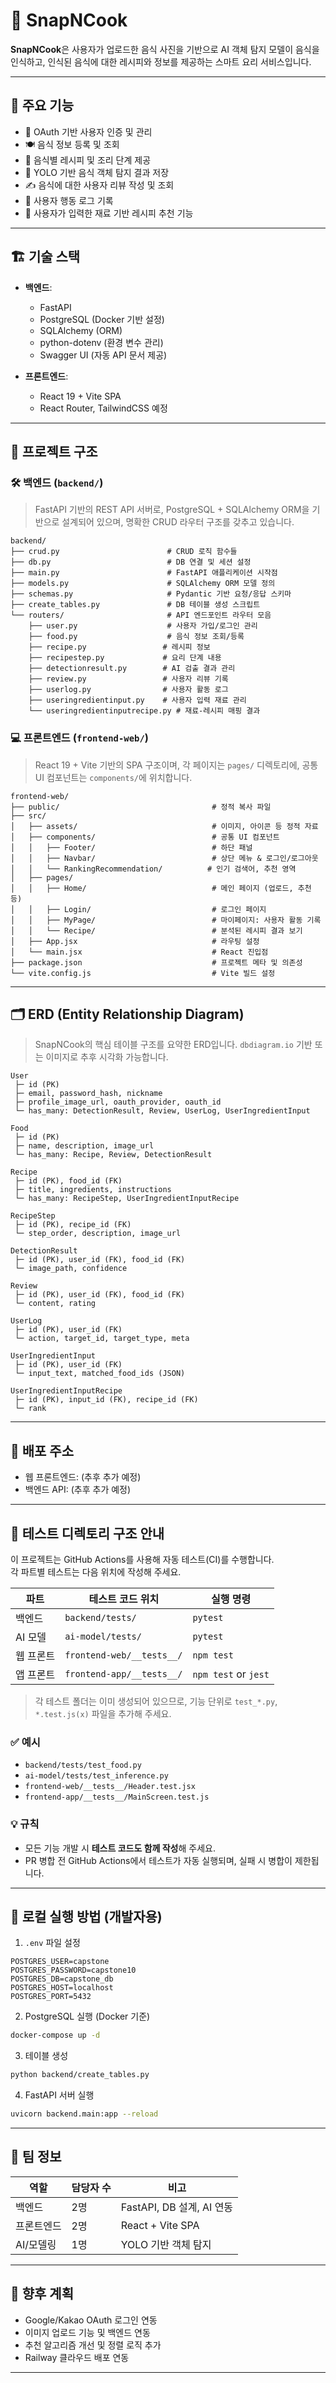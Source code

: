 # 🥘 SnapNCook

**SnapNCook**은 사용자가 업로드한 음식 사진을 기반으로 AI 객체 탐지 모델이 음식을 인식하고, 인식된 음식에 대한 레시피와 정보를 제공하는 스마트 요리 서비스입니다.

---

## 🚀 주요 기능

- 🔐 OAuth 기반 사용자 인증 및 관리
- 🍽️ 음식 정보 등록 및 조회
- 📖 음식별 레시피 및 조리 단계 제공
- 🤖 YOLO 기반 음식 객체 탐지 결과 저장
- ✍️ 음식에 대한 사용자 리뷰 작성 및 조회
- 📜 사용자 행동 로그 기록
- 🧾 사용자가 입력한 재료 기반 레시피 추천 기능

---

## 🏗️ 기술 스택

- **백엔드**:
  - FastAPI
  - PostgreSQL (Docker 기반 설정)
  - SQLAlchemy (ORM)
  - python-dotenv (환경 변수 관리)
  - Swagger UI (자동 API 문서 제공)

- **프론트엔드**:
  - React 19 + Vite SPA
  - React Router, TailwindCSS 예정

---

## 📂 프로젝트 구조

### 🛠 백엔드 (`backend/`)

> FastAPI 기반의 REST API 서버로, PostgreSQL + SQLAlchemy ORM을 기반으로 설계되어 있으며, 명확한 CRUD 라우터 구조를 갖추고 있습니다.

```
backend/
├── crud.py                        # CRUD 로직 함수들
├── db.py                          # DB 연결 및 세션 설정
├── main.py                        # FastAPI 애플리케이션 시작점
├── models.py                      # SQLAlchemy ORM 모델 정의
├── schemas.py                     # Pydantic 기반 요청/응답 스키마
├── create_tables.py               # DB 테이블 생성 스크립트
└── routers/                       # API 엔드포인트 라우터 모음
    ├── user.py                    # 사용자 가입/로그인 관리
    ├── food.py                    # 음식 정보 조회/등록
    ├── recipe.py                 # 레시피 정보
    ├── recipestep.py             # 요리 단계 내용
    ├── detectionresult.py        # AI 검출 결과 관리
    ├── review.py                 # 사용자 리뷰 기록
    ├── userlog.py                # 사용자 활동 로그
    ├── useringredientinput.py    # 사용자 입력 재료 관리
    └── useringredientinputrecipe.py # 재료-레시피 매핑 결과
```


### 💻 프론트엔드 (`frontend-web/`)

> React 19 + Vite 기반의 SPA 구조이며, 각 페이지는 `pages/` 디렉토리에, 공통 UI 컴포넌트는 `components/`에 위치합니다.

```
frontend-web/
├── public/                                  # 정적 복사 파일
├── src/
│   ├── assets/                              # 이미지, 아이콘 등 정적 자료
│   ├── components/                          # 공통 UI 컴포넌트
│   │   ├── Footer/                          # 하단 패널
│   │   ├── Navbar/                          # 상단 메뉴 & 로그인/로그아웃
│   │   └── RankingRecommendation/          # 인기 검색어, 추천 영역
│   ├── pages/
│   │   ├── Home/                            # 메인 페이지 (업로드, 추천 등)
│   │   ├── Login/                           # 로그인 페이지
│   │   ├── MyPage/                          # 마이페이지: 사용자 활동 기록
│   │   └── Recipe/                          # 분석된 레시피 결과 보기
│   ├── App.jsx                              # 라우팅 설정
│   └── main.jsx                             # React 진입점
├── package.json                             # 프로젝트 메타 및 의존성
└── vite.config.js                           # Vite 빌드 설정
```

---

## 🗂️ ERD (Entity Relationship Diagram)

> SnapNCook의 핵심 테이블 구조를 요약한 ERD입니다. `dbdiagram.io` 기반 또는 이미지로 추후 시각화 가능합니다.

```
User
 ├─ id (PK)
 ├─ email, password_hash, nickname
 ├─ profile_image_url, oauth_provider, oauth_id
 └─ has_many: DetectionResult, Review, UserLog, UserIngredientInput

Food
 ├─ id (PK)
 ├─ name, description, image_url
 └─ has_many: Recipe, Review, DetectionResult

Recipe
 ├─ id (PK), food_id (FK)
 ├─ title, ingredients, instructions
 └─ has_many: RecipeStep, UserIngredientInputRecipe

RecipeStep
 ├─ id (PK), recipe_id (FK)
 └─ step_order, description, image_url

DetectionResult
 ├─ id (PK), user_id (FK), food_id (FK)
 └─ image_path, confidence

Review
 ├─ id (PK), user_id (FK), food_id (FK)
 └─ content, rating

UserLog
 ├─ id (PK), user_id (FK)
 └─ action, target_id, target_type, meta

UserIngredientInput
 ├─ id (PK), user_id (FK)
 └─ input_text, matched_food_ids (JSON)

UserIngredientInputRecipe
 ├─ id (PK), input_id (FK), recipe_id (FK)
 └─ rank
```

---

## 🔗 배포 주소

- 웹 프론트엔드: (추후 추가 예정)
- 백엔드 API: (추후 추가 예정)

---

## 🧪 테스트 디렉토리 구조 안내

이 프로젝트는 GitHub Actions를 사용해 자동 테스트(CI)를 수행합니다.  
각 파트별 테스트는 다음 위치에 작성해 주세요.

| 파트 | 테스트 코드 위치 | 실행 명령 |
|------|------------------|-----------|
| 백엔드 | `backend/tests/` | `pytest` |
| AI 모델 | `ai-model/tests/` | `pytest` |
| 웹 프론트 | `frontend-web/__tests__/` | `npm test` |
| 앱 프론트 | `frontend-app/__tests__/` | `npm test` or `jest` |

> 각 테스트 폴더는 이미 생성되어 있으므로, 기능 단위로 `test_*.py`, `*.test.js(x)` 파일을 추가해 주세요.

### ✅ 예시

- `backend/tests/test_food.py`
- `ai-model/tests/test_inference.py`
- `frontend-web/__tests__/Header.test.jsx`
- `frontend-app/__tests__/MainScreen.test.js`

### 💡 규칙

- 모든 기능 개발 시 **테스트 코드도 함께 작성**해 주세요.
- PR 병합 전 GitHub Actions에서 테스트가 자동 실행되며, 실패 시 병합이 제한됩니다.

---

## 🧪 로컬 실행 방법 (개발자용)

1. `.env` 파일 설정

```env
POSTGRES_USER=capstone
POSTGRES_PASSWORD=capstone10
POSTGRES_DB=capstone_db
POSTGRES_HOST=localhost
POSTGRES_PORT=5432
```

2. PostgreSQL 실행 (Docker 기준)

```bash
docker-compose up -d
```

3. 테이블 생성

```bash
python backend/create_tables.py
```

4. FastAPI 서버 실행

```bash
uvicorn backend.main:app --reload
```

---

## 👥 팀 정보

| 역할         | 담당자 수 | 비고                     |
|--------------|------------|---------------------------|
| 백엔드       | 2명        | FastAPI, DB 설계, AI 연동 |
| 프론트엔드   | 2명        | React + Vite SPA          |
| AI/모델링    | 1명        | YOLO 기반 객체 탐지       |

---

## 🎯 향후 계획

- Google/Kakao OAuth 로그인 연동
- 이미지 업로드 기능 및 백엔드 연동
- 추천 알고리즘 개선 및 정렬 로직 추가
- Railway 클라우드 배포 연동

---

